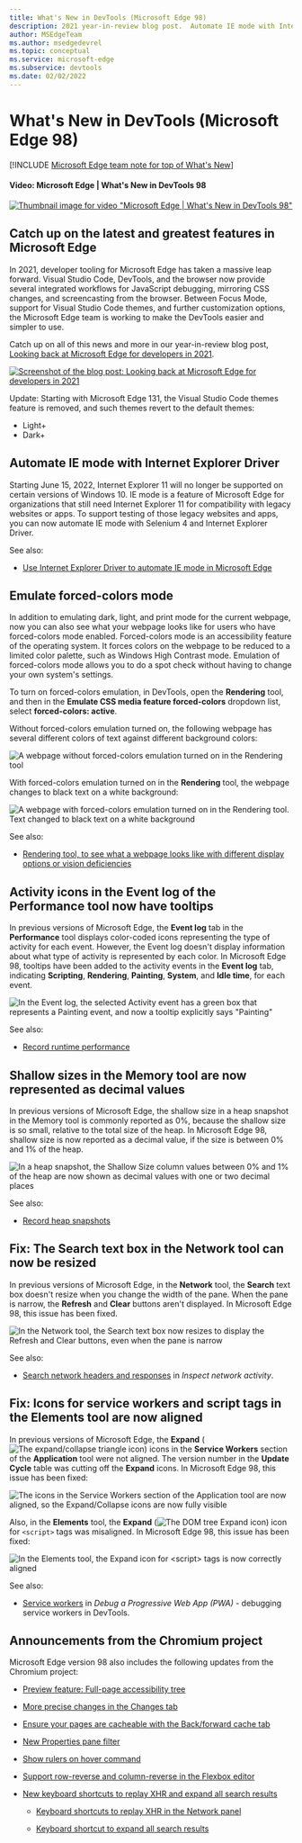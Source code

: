```yaml
---
title: What's New in DevTools (Microsoft Edge 98)
description: 2021 year-in-review blog post.  Automate IE mode with Internet Explorer Driver.  Emulate forced-colors mode.  Tooltips for Activity icons in the Performance tool Event log.  Shallow sizes in the Memory tool now shown as decimal values.  Network tool's Search text box can now be resized.  And more.
author: MSEdgeTeam
ms.author: msedgedevrel
ms.topic: conceptual
ms.service: microsoft-edge
ms.subservice: devtools
ms.date: 02/02/2022
---
```

# What's New in DevTools (Microsoft Edge 98)

[!INCLUDE [Microsoft Edge team note for top of What's New](../../includes/edge-whats-new-note.md)]


<!-- ------------------------------ -->
#### Video: Microsoft Edge | What's New in DevTools 98

[![Thumbnail image for video "Microsoft Edge | What's New in DevTools 98"](./devtools-images/devtools-whatsnew-98.png)](https://www.youtube.com/watch?v=HpaRDwU_AZI)


<!-- ====================================================================== -->
## Catch up on the latest and greatest features in Microsoft Edge


<!-- Title: Year-in-review: Microsoft Edge for developers -->
<!-- Subtitle: Catch up on the latest in developer tooling from Microsoft Edge. -->

In 2021, developer tooling for Microsoft Edge has taken a massive leap forward.  Visual Studio Code, DevTools, and the browser now provide several integrated workflows for JavaScript debugging, mirroring CSS changes, and screencasting from the browser.  Between Focus Mode, support for Visual Studio Code themes, and further customization options, the Microsoft Edge team is working to make the DevTools easier and simpler to use.

Catch up on all of this news and more in our year-in-review blog post, [Looking back at Microsoft Edge for developers in 2021](https://blogs.windows.com/msedgedev/2022/01/19/looking-back-at-microsoft-edge-for-developers-in-2021/).

[![Screenshot of the blog post: Looking back at Microsoft Edge for developers in 2021](./devtools-images/blog-post-edge-devs-2021.png)](https://blogs.windows.com/msedgedev/2022/01/19/looking-back-at-microsoft-edge-for-developers-in-2021/)

Update: Starting with Microsoft Edge 131, the Visual Studio Code themes feature is removed, and such themes revert to the default themes:
* Light+
* Dark+


<!-- ====================================================================== -->
## Automate IE mode with Internet Explorer Driver

<!-- Title: New support for automating IE mode -->
<!-- Subtitle: Test your legacy websites and apps by automating IE mode with Internet Explorer Driver. -->

Starting June 15, 2022, Internet Explorer 11 will no longer be supported on certain versions of Windows 10.  IE mode is a feature of Microsoft Edge for organizations that still need Internet Explorer 11 for compatibility with legacy websites or apps.  To support testing of those legacy websites and apps, you can now automate IE mode with Selenium 4 and Internet Explorer Driver.

See also:
* [Use Internet Explorer Driver to automate IE mode in Microsoft Edge](../../../../webdriver-chromium/ie-mode.md)


<!-- ====================================================================== -->
## Emulate forced-colors mode

<!-- Title: Emulation of forced colors in the Rendering tool -->
<!-- Subtitle: You can now do a spot check of what your product will look like on a device running in forced-colors mode, without having to change your operating system settings. -->

In addition to emulating dark, light, and print mode for the current webpage, now you can also see what your webpage looks like for users who have forced-colors mode enabled.  Forced-colors mode is an accessibility feature of the operating system.  It forces colors on the webpage to be reduced to a limited color palette, such as Windows High Contrast mode.  Emulation of forced-colors mode allows you to do a spot check without having to change your own system's settings.

To turn on forced-colors emulation, in DevTools, open the **Rendering** tool, and then in the **Emulate CSS media feature forced-colors** dropdown list, select **forced-colors: active**.

Without forced-colors emulation turned on, the following webpage has several different colors of text against different background colors:

![A webpage without forced-colors emulation turned on in the Rendering tool](./devtools-images/emulate-forced-colors-not-applied.png)

With forced-colors emulation turned on in the **Rendering** tool, the webpage changes to black text on a white background:

![A webpage with forced-colors emulation turned on in the Rendering tool.  Text changed to black text on a white background](./devtools-images/emulate-forced-colors-applied.png)

See also:
* [Rendering tool, to see what a webpage looks like with different display options or vision deficiencies](../../../rendering-tools/rendering-tool.md)


<!-- ====================================================================== -->
## Activity icons in the Event log of the Performance tool now have tooltips

<!-- Title: Analyze runtime performance better with the Event log in the Performance tool -->
<!-- Subtitle: Activity icons in the Event log now have tooltips indicating the type of activity for each event, such as Scripting, Rendering, or Painting. -->

In previous versions of Microsoft Edge, the **Event log** tab in the **Performance** tool displays color-coded icons representing the type of activity for each event.  However, the Event log doesn't display information about what type of activity is represented by each color.  In Microsoft Edge 98, tooltips have been added to the activity events in the **Event log** tab, indicating **Scripting**, **Rendering**, **Painting**, **System**, and **Idle time**, for each event.

![In the Event log, the selected Activity event has a green box that represents a Painting event, and now a tooltip explicitly says "Painting"](./devtools-images/activity-event-tooltip.png)

See also:
* [Record runtime performance](../../../performance/reference.md#record-runtime-performance)


<!-- ====================================================================== -->
## Shallow sizes in the Memory tool are now represented as decimal values

<!-- Title: Better understand shallow sizes in the Memory tool -->
<!-- Subtitle: The Memory tool has been updated to report shallow size in decimal values as a percentage of the heap. -->

In previous versions of Microsoft Edge, the shallow size in a heap snapshot in the Memory tool is commonly reported as 0%, because the shallow size is so small, relative to the total size of the heap.  In Microsoft Edge 98, shallow size is now reported as a decimal value, if the size is between 0% and 1% of the heap.

![In a heap snapshot, the Shallow Size column values between 0% and 1% of the heap are now shown as decimal values with one or two decimal places](./devtools-images/shallow-size-decimal-values.png)

See also:
* [Record heap snapshots](../../../memory-problems/heap-snapshots.md)


<!-- ====================================================================== -->
## Fix: The Search text box in the Network tool can now be resized

<!-- Title: Fix: Resize the Search text box in the Network tool -->
<!-- Subtitle: Now, resizing the Search pane in the Network tool also resizes the Search text box, so that the Refresh and Clear buttons remain visible. -->

In previous versions of Microsoft Edge, in the **Network** tool, the **Search** text box doesn't resize when you change the width of the pane.  When the pane is narrow, the **Refresh** and **Clear** buttons aren't displayed.  In Microsoft Edge 98, this issue has been fixed.

![In the Network tool, the Search text box now resizes to display the Refresh and Clear buttons, even when the pane is narrow](./devtools-images/network-tool-search-text-box-resizes.png)

See also:
* [Search network headers and responses](../../../network/index.md#search-network-headers-and-responses) in _Inspect network activity_.


<!-- ====================================================================== -->
## Fix: Icons for service workers and script tags in the Elements tool are now aligned

<!-- Title: Fix: Icons and tags in the DevTools are now aligned -->
<!-- Subtitle: Icons for service workers and script tags in the Elements tool now appear as expected. -->

In previous versions of Microsoft Edge, the **Expand** (![The expand/collapse triangle icon](./devtools-images/expand-collapse-triangle-icon.png)) icons in the **Service Workers**<!-- todo: when the below .png is updated to show "Service workers", change to "w" --> section of the **Application** tool were not aligned.  The version number in the **Update Cycle** table was cutting off the **Expand** icons.  In Microsoft Edge 98, this issue has been fixed:

![The icons in the Service Workers section of the Application tool are now aligned, so the Expand/Collapse icons are now fully visible](./devtools-images/service-worker-icons-aligned-expand-icon-visible.png)

Also, in the **Elements** tool, the **Expand** (![The DOM tree Expand icon](./devtools-images/elements-dom-expand-icon-light-mode.png)) icon for `<script>` tags was misaligned.  In Microsoft Edge 98, this issue has been fixed:

![In the Elements tool, the Expand icon for \<script\> tags is now correctly aligned](./devtools-images/elements-script-tag-expand-icons-aligned.png)

See also:
* [Service workers](../../../progressive-web-apps/index.md#service-workers) in _Debug a Progressive Web App (PWA)_ - debugging service workers in DevTools.


<!-- ====================================================================== -->
## Announcements from the Chromium project

Microsoft Edge version 98 also includes the following updates from the Chromium project:

* [Preview feature: Full-page accessibility tree](https://developer.chrome.com/blog/new-in-devtools-98/#a11y-tree)

* [More precise changes in the Changes tab](https://developer.chrome.com/blog/new-in-devtools-98/#changes)

* [Ensure your pages are cacheable with the Back/forward cache tab](https://developer.chrome.com/blog/new-in-devtools-98/#bfcache)

* [New Properties pane filter](https://developer.chrome.com/blog/new-in-devtools-98/#properties)

* [Show rulers on hover command](https://developer.chrome.com/blog/new-in-devtools-98/#show-rulers)

* [Support row-reverse and column-reverse in the Flexbox editor](https://developer.chrome.com/blog/new-in-devtools-98/#flexbox-editor)

* [New keyboard shortcuts to replay XHR and expand all search results](https://developer.chrome.com/blog/new-in-devtools-98/#shortcuts)

   * [Keyboard shortcuts to replay XHR in the Network panel](https://developer.chrome.com/blog/new-in-devtools-98/#replay-xhr)

   * [Keyboard shortcut to expand all search results](https://developer.chrome.com/blog/new-in-devtools-98/#toggle-search-result)


<!-- ====================================================================== -->
<!-- uncomment if content is copied from developer.chrome.com to this page -->
<!--
> [!NOTE]
> Portions of this page are modifications based on work created and [shared by Google](https://developers.google.com/terms/site-policies) and used according to terms described in the [Creative Commons Attribution 4.0 International License](https://creativecommons.org/licenses/by/4.0).
> The original page for announcements from the Chromium project is [What's New in DevTools (Chrome 98)](https://developer.chrome.com/blog/new-in-devtools-98) and is authored by Jecelyn Yeen.
-->


<!-- ====================================================================== -->
<!-- uncomment if content is copied from developer.chrome.com to this page -->
<!--
[![Creative Commons License](../../../../media/cc-logo/88x31.png)](https://creativecommons.org/licenses/by/4.0)
This work is licensed under a [Creative Commons Attribution 4.0 International License](https://creativecommons.org/licenses/by/4.0).
-->

